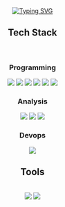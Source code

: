 <div align = "center">
  <a href="https://git.io/typing-svg"><img src="https://readme-typing-svg.demolab.com?font=Nanum+Gothic&size=18&duration=4000&pause=1000&color=00C000&center=true&vCenter=true&random=false&width=435&lines=Welcome+Blackcat's+Github;I'm+Pentester+%26+System+Security+Engineer;I+Analyze+the+Operating+System+Kernel" alt="Typing SVG" /></a>
<h2>Tech Stack</h2><br>
<h3>Programming</h3>
  <img src="https://img.shields.io/badge/C%20Language-A8B9CC?style=for-the-badge&logo=C&logoColor=white">
  <img src="https://img.shields.io/badge/C%2B%2B-00599C?style=for-the-badge&logo=C%2B%2B&logoColor=white">
  <img src="https://img.shields.io/badge/Rust-000000?style=for-the-badge&logo=Rust&logoColor=white">
  <img src="https://img.shields.io/badge/Python-3776AB?style=for-the-badge&logo=Python&logoColor=white">
  <img src="https://img.shields.io/badge/JavaScript-F7DF1E?style=for-the-badge&logo=JavaScript&logoColor=white">
  <img src="https://img.shields.io/badge/ARM-0091BD?style=for-the-badge&logo=Arm&logoColor=white">
<h3>Analysis</h3>
  <img src="https://img.shields.io/badge/Linux-FCC624?style=for-the-badge&logo=Linux&logoColor=black">
  <img src="https://img.shields.io/badge/Windows-0078D4?style=for-the-badge&logo=windows&logoColor=white">
  <img src="https://img.shields.io/badge/macOS-000000?style=for-the-badge&logo=macOS&logoColor=white">
<h3>Devops</h3>
  <img src="https://img.shields.io/badge/Docker-2496ED?style=for-the-badge&logo=Docker&logoColor=white">
<h2>Tools</h2><br>
  <img src="https://img.shields.io/badge/Visual%20Studio-5C2D91?style=for-the-badge&logo=Visual%20Studio&logoColor=white">
  <img src="https://img.shields.io/badge/Visual%20Studio%20Code-007ACC?style=for-the-badge&logo=Visual%20Studio%20Code&logoColor=white">
</div>
